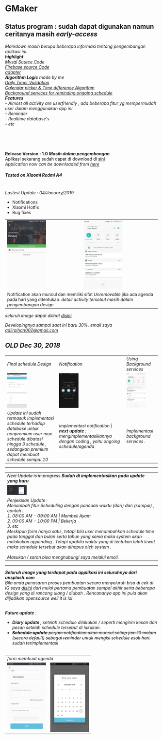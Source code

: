 # GMaker

<h2> Status program : sudah dapat digunakan namun ceritanya masih <i>early-access</i></h2>

<h6>
Markdown masih berupa beberapa informasi tentang pengembangan aplikasi ini.<br>
<b>highlight</b><br>
<a href="https://github.com/Thibobs/GMaker/tree/master/app/src/main/java/later/corporation/adliraihan/gmaker">Mysql Source Code</a><br>
<a href="https://github.com/Thibobs/GMaker/tree/master/app/src/main/java/later/corporation/adliraihan/gmaker/firebase">Firebase source Code</a><br>
<a href="https://github.com/Thibobs/GMaker/tree/master/app/src/main/java/later/corporation/adliraihan/gmaker/adapter">adapter</a><br>
<b>Algorithm Logic</b> made by me<br>
<a href="https://github.com/Thibobs/GMaker/blob/master/app/src/main/java/later/corporation/adliraihan/gmaker/firebase/CreateDailyFunctionTimer.kt">Daily Timer Validation</a><br>
<a href="https://github.com/Thibobs/GMaker/blob/master/app/src/main/java/later/corporation/adliraihan/gmaker/firebase/">Calendar picker & Time difference Algorithm</a><br>
<a href="https://github.com/Thibobs/GMaker/blob/master/app/src/main/java/later/corporation/adliraihan/gmaker/firebase/">Background services for reminding ongoing schedule</a><br>
  <b>Features</b><br>
  - Almost all activity are userfriendly , ada beberapa fitur yg mempermudah user dalam menggunakan app ini<br>
  - Reminder<br>
  - Realtime database's<br>
  - etc<br>
</h6><br><br>

  <b>Release Version : 1.0 <i>Masih dalam pengembangan</i></b><br>
  Aplikasi sekarang sudah dapat di download di 
  <a href="https://drive.google.com/file/d/1qJd5-rkZunbi-uSx3f0LNGeYgkPpgjd0/view">sini</a><br>
  <i>Application now can be downloaded from <a href="https://drive.google.com/file/d/1qJd5-rkZunbi-uSx3f0LNGeYgkPpgjd0/view">here</a></i>
  <h5>Tested on Xiaomi Redmi A4</h5>
  <br>
  <i>Lastest Update : 04/January/2019</i>
  <ul>
  <li>Notifications</li>
  <li>Xiaomi Hotfix</li>
  <li>Bug fixes</li>
  </ul>

<table>
  <tr>
  <td><img src="aplikasi_image/NotificationUpdate_1.jpg" width="128px"></td>
  <td><img src="aplikasi_image/NotificationUpdate_2.jpg" width="128px"></td>
  </tr>
  <tr>
    <td colspan="2">Notification akan muncul dan memiliki sifat <i>Unremovable</i> jika ada agenda pada hari yang ditentukan. <i>detail activity tersebut masih dalam pengembangan design</i></td>
  </tr>
  </table>

<i>seluruh image dapat dilihat  <a href="https://github.com/Thibobs/GMaker/tree/master/aplikasi_image">disini</a>

Developingnya sampai saat ini baru 30%.
email saya adliraihan002@gmail.com

<h2>OLD Dec 30, 2018</h2>
<h6>
<table>
  <tr>
    <td>Final schedule Design</td>
    <td>Notification</td>
    <td>Using Background services</td>
  </tr>
  
  <tr>
  <td><img src="aplikasi_image/ServicesNotification.png" width="64px"></td>
  <td><img src="aplikasi_image/notification_1.png" width="64px"></td>
  <td><img src="aplikasi_image/notificationwithServices.png" width="64px"></td>
  </tr>
  
  <tr>
    <td>Update ini sudah termasuk implementasi schedule terhadap database <i>untuk nonpremium user max schedule dibatasi hingga 3 schedule , sedangkan premium dapat membuat schedule sampai 10</td>
  <td>implementasi notification | <b>next update</b> : mengimplementasikannya dengan coding , yaitu ongoing schedule/agenda</td>
  <td>Implementasi background services .</td>
  </tr>
  </table>
<hr/>
<table>
  <tr>
    <td><s>Next Update is in progress</s> <b>Sudah di implementasikan pada update yang baru</b></td>
  </tr>
  <tr>
    <td><img src="aplikasi_image/1546094694914.jpg" width="64px"></td>
  </tr>
  <tr>
    <td>
      Penjelasan Update :<br>
      Menambah fitur Scheduling dengan pancuan waktu (dari) dan (sampai) ,<br>
      contoh : <br>
         1. 08:00 AM - 09:00 AM | Membeli Ayam <br>
         2. 09:00 AM - 10:00 PM | Bekerja <br>
         3. etc<br>
      Meskipun form hanya satu , tetapi bila user menambahkan schedule time pada tanggal dan bulan serta tahun yang sama
      maka system akan melakukan appending . Tetapi apabila waktu yang di tentukan telah lewat maka schedule tersebut
      akan dihapus oleh system .  
      <br><br>
      Masukan / saran bisa menghubungi  saya melalui email. 
    </td>
  </tr>
</table>
<hr/>
<i><b>Seluruh image yang terdapat pada applikasi ini seluruhnya dari unsplash.com</b></i>
<br>
Bila anda penasaran proses pembuatan secara menyeluruh bisa di cek di IG saya <a href="https://www.instagram.com/adli.raihan/">disini</a>
dari mulai pertama pembuatan sampai akhir serta beberapa design yang di rancang ulang / diubah . Rencananya app ini pula akan diijadikan opensource <i> well it is lol </i>
<br><br>

<b>Future update</b> :
- <b>Diary update </b> , setelah schedule dilakukan / seperti mengirim kesan dan pesan setelah schedule tersebut di lakukan.
- <s><b>Schedule update</b> perjam notification akan muncul setiap jam 10 malam (<i>secara default</i>) sebagai reminder untuk mengisi schedule esok hari.</s> <i>sudah terimplementasi</i>
<br><br>
<center>
<table>
  <tr>
    <td colspan="2">form membuat agenda</td>
  </tr>
  <tr>
    <td><img src="aplikasi_image/4.jpg" width="128px"></td>
    <td><img src="aplikasi_image/25438.jpg" width="128px"></td>
  </tr>
</table>
</center>
</h6>
